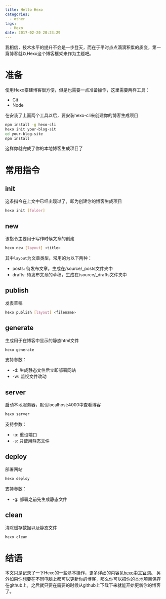 ```yaml
---
title: Hello Hexo
categories:
  - other
tags:
  - Hexo
date: 2017-02-20 20:23:29
---
```


我相信，技术水平的提升不会是一步登天，而在于平时点点滴滴积累的质变，第一篇博客就以Hexo这个博客框架来作为主题吧。

<!-- more -->

# 准备
使用Hexo搭建博客很方便，但是也需要一点准备操作，这里需要两样工具：
+ Git
+ Node

在安装了上面两个工具以后，要安装hexo-cli来创建你的博客生成项目
```bash
npm install -g hexo-cli
hexo init your-blog-sit
cd your-blog-site
npm install
```
这样你就完成了你的本地博客生成项目了

# 常用指令

## init
这条指令在上文中已经出现过了，即为创建你的博客生成项目
```bash
hexo init [folder]
```

## new
该指令主要用于写作时候文章的创建
```bash
hexo new [layout] <title>
```
其中<code>layout</code>为文章类型，常用的为以下两种：
+ posts: 待发布文章，生成在/source/_posts文件夹中
+ drafts: 待发布文章的草稿，生成在/source/_drafts文件夹中

## publish
发表草稿
```bash
hexo publish [layout] <filename>
```

## generate
生成用于在博客中显示的静态html文件
```bash
hexo generate
```
支持参数：
+ -d: 生成静态文件后立即部署网站
+ -w: 监视文件改动

## server
启动本地服务器，默认localhost:4000中查看博客
```bash
hexo server
```
支持参数：
+ -p: 重设端口
+ -s: 只使用静态文件

## deploy
部署网站
```bash
hexo deploy
```
支持参数：
+ -g: 部署之前先生成静态文件

## clean
清除缓存数据以及静态文件
```bash
hexo clean
```

# 结语
本文只是记录了一下Hexo的一些基本操作，更多详细的内容见[hexo中文官网](https://hexo.io/zh-cn/)。
另外如果你想要在不同电脑上都可以更新你的博客，那么你可以把你的本地项目保存在github上，之后就只要在需要的时候从github上下载下来就能开始更新你的博客了。
